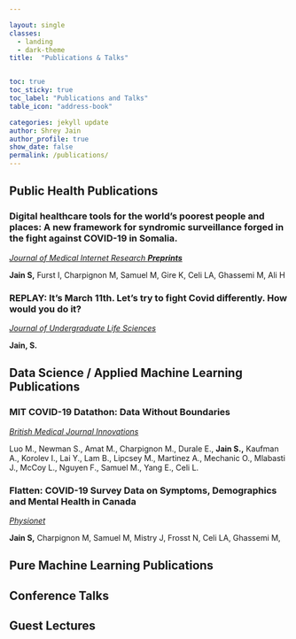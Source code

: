 ```yaml
---

layout: single
classes:
  - landing
  - dark-theme
title:  "Publications & Talks"


toc: true
toc_sticky: true
toc_label: "Publications and Talks"
table_icon: "address-book"

categories: jekyll update
author: Shrey Jain
author_profile: true
show_date: false
permalink: /publications/
---
```


## Public Health Publications

### Digital healthcare tools for the world’s poorest people and places: A new framework for syndromic surveillance forged in the fight against COVID-19 in Somalia.
*[Journal of Medical Internet Research **Preprints**](https://preprints.jmir.org/preprint/29602)*

**Jain S,** Furst I, Charpignon M, Samuel M, Gire K, Celi LA, Ghassemi M, Ali H

### REPLAY: It’s March 11th. Let’s try to fight Covid differently. How would you do it?
*[Journal of Undergraduate Life Sciences](https://jps.library.utoronto.ca/index.php/juls/article/view/36205)*

**Jain, S.**

## Data Science / Applied Machine Learning Publications


### MIT COVID-19 Datathon: Data Without Boundaries

*[British Medical Journal Innovations](http://dx.doi.org/10.1136/bmjinnov-2020-000492)*

Luo M., Newman S., Amat M., Charpignon M., Durale E., **Jain S.,** Kaufman A., Korolev I., Lai Y., Lam B., Lipcsey M., Martinez A., Mechanic O., Mlabasti J., McCoy L., Nguyen F., Samuel M., Yang E., Celi L.

### Flatten: COVID-19 Survey Data on Symptoms, Demographics and Mental Health in Canada
*[Physionet](https://doi.org/10.13026/v8eq-8v80)*

**Jain S,** Charpignon M, Samuel M, Mistry J, Frosst N, Celi LA, Ghassemi M,

## Pure Machine Learning Publications




## Conference Talks


## Guest Lectures
